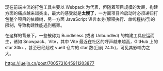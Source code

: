 现在前端主流的打包工具主要以 Webpack 为代表，但随着项目规模的发展，构建方面的痛点越来越突出，最大的感受就是**太慢了**，一方面项目冷启动时必须递归打包整个项目的依赖树，另一方面 JavaScript 语言本身(解释执行、单线程执行)的限制，导致构建性能遇到瓶颈。

在这样的背景下，一些被称为 Bundleless (或者 Unbundled) 的构建工具应运而生，诸如 Snowpack、Vite，其中 Vite 最近在社区的呼声越来越高，GitHub 上的 star 30k+，甚至已经超过 vue3 仓库的 star 数(目前 24.1k)，可见其影响力之大。

https://juejin.cn/post/7005731645911203877